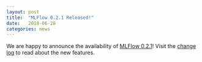 ```yaml
---
layout: post
title:  "MLFlow 0.2.1 Released!"
date:   2018-06-28
categories: news
---
```


We are happy to announce the availability of [MLFlow 0.2.1](https://github.com/mlflow/mlflow/releases/tag/v0.2.1)! Visit the [change log](https://github.com/mlflow/mlflow/blob/master/CHANGELOG.rst#021-2018-06-28) to read about the new features.
